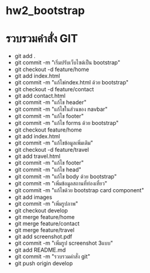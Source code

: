 # hw2_bootstrap
# รวบรวมคำสั่ง GIT
- git add . 
- git commit -m "เริ่มปรับเว็บไซต์เป็น bootstrap"
- git checkout -d feature/home
- git add index.html
- git commit -m "แก้ไขindex.html ด้วย bootstrap"
- git checkout -d feature/contact
- git add contact.html
- git commit -m "แก้ไข header"
- git commit -m "แก้ไขในส่วนของ navbar"
- git commit -m "แก้ไข footer"
- git commit -m "แก้ไข forms ด้วย bootstrap"
- git checkout feature/home
- git add index.html
- git commit -m "แก้ไขข้อมูลเพิ่มเติม"
- git checkout -d feature/travel
- git add travel.html
- git commit -m "แก้ไข footer"
- git commit -m "แก้ไข head"
- git commit -m "แก้ไข body ด้วย bootstrap"
- git commit -m "เพิ่มข้อมูลสถานที่ท่องเที่ยว"
- git commit -m "แก้ไขด้วย bootstrap card component"
- git add images
- git commit -m "เพิ่มรูปภาพ"
- git checkout develop
- git merge feature/home
- git merge feature/contact
- git merge feature/travel
- git add screenshot.pdf
- git commit -m "เพิ่มรูป screenshot 3แบบ"
- git add README.md
- git commit -m "รวบรวมคำสั่ง git"
- git push origin develop
